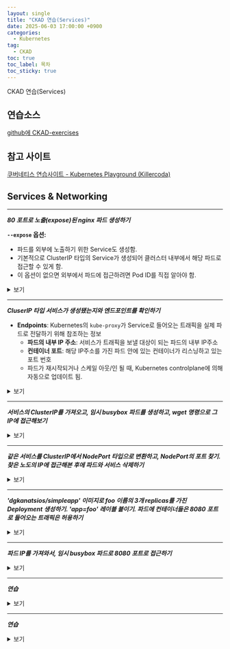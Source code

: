 ```yaml
---
layout: single
title: "CKAD 연습(Services)"
date: 2025-06-03 17:00:00 +0900
categories:
  - Kubernetes
tag:
  - CKAD
toc: true
toc_label: 목차
toc_sticky: true
---
```


CKAD 연습(Services)

## 연습소스

[github에 CKAD-exercises](https://github.com/dgkanatsios/CKAD-exercises)

## 참고 사이트

[쿠버네티스 연습사이트 - Kubernetes Playground (Killercoda)](https://killercoda.com/playgrounds/scenario/kubernetes)

## Services & Networking

---

__*80 포트로 노출(expose)된 nginx 파드 생성하기*__

**`--expose` 옵션:**
  - 파드를 외부에 노출하기 위한 Service도 생성함. 
  - 기본적으로 ClusterIP 타입의 Service가 생성되어 클러스터 내부에서 해당 파드로 접근할 수 있게 함.
  - 이 옵션이 없으면 외부에서 파드에 접근하려면 Pod ID를 직접 알아야 함.

<details><summary>보기</summary>

{% highlight bash %}
kubectl run nginx --image=nginx --port=80 --expose
{% endhighlight %}

</details>
<p></p>

---

__*CluserIP 타입 서비스가 생성됐는지와 엔드포인트를 확인하기*__

- **Endpoints**: Kubernetes의 `kube-proxy`가 Service로 들어오는 트래픽을 실제 파드로 전달하기 위해 참조하는 정보
  - **파드의 내부 IP 주소**: 서비스가 트래픽을 보낼 대상이 되는 파드의 내부 IP주소
  - **컨테이너 포트**: 해당 IP주소를 가진 파드 안에 있는 컨테이너가 리스닝하고 있는 포트 번호
  - 파드가 재시작되거나 스케일 아웃/인 될 때, Kubernetes controlplane에 의해 자동으로 업데이트 됨.

<details><summary>보기</summary>

{% highlight bash %}
kubectl describe svc nginx | grep -i endpoint
kubectl get endpoints
{% endhighlight %}

</details>
<p></p>

---

__*서비스의 ClusterIP를 가져오고, 임시 busybox 파드를 생성하고, wget 명령으로 그 IP에 접근해보기*__

<details><summary>보기</summary>

{% highlight bash %}
kubectl get service nginx

kubectl run busybox --image=busybox --rm --restart=Never -it -- /bin/sh -c "wget -O- 10.111.33.164:80"
{% endhighlight %}

</details>
<p></p>

---

__*같은 서비스를 ClusterIP에서 NodePort 타입으로 변환하고, NodePort의 포트 찾기. 찾은 노도의 IP에 접근해본 후에 파드와 서비스 삭제하기*__

<details><summary>보기</summary>

{% highlight bash %}
kubectl edit svc nginx
{% endhighlight %}

{% highlight yaml %}
apiVersion: v1
kind: Service
metadata:
  creationTimestamp: "2025-06-04T06:22:33Z"
  name: nginx
  namespace: default
  resourceVersion: "5691"
  uid: 7c09b9af-0afc-4a19-a63a-c74293ffa107
spec:
  externalTrafficPolicy: Cluster
  internalTrafficPolicy: Cluster
  ipFamilies:
  - IPv4
  ipFamilyPolicy: SingleStack
  ports:
  - nodePort: 30905
    port: 80
    protocol: TCP
    targetPort: 80
  selector:
    run: nginx
  sessionAffinity: None
  type: NodePort # 서비스 타입 변경
{% endhighlight %}

{% highlight bash %}
# 서비스가 80포트를 외부에 expose하고 있는 포트 번호 확인
kubectl get svc nginx
NAME    TYPE       CLUSTER-IP      EXTERNAL-IP   PORT(S)        AGE
nginx   NodePort   10.111.33.164   <none>        80:30905/TCP   31m
{% endhighlight %}

`wget -O- <노드의IP>:<서비스가 expose하고 있는 포트>`
{% highlight bash %}
# 리눅스면 루프백IP 사용
wget -O- 127.0.0.1:30905
{% endhighlight %}

{% highlight bash %}
kubectl delete svc nginx
kubectl delete pod nginx
{% endhighlight %}

</details>
<p></p>

---

__*'dgkanatsios/simpleapp' 이미지로 foo 이름의 3개 replicas를 가진 Deployment 생성하기. 'app=foo' 레이블 붙이기. 파드에 컨테이너들은 8080 포트로 들어오는 트래픽은 허용하기*__

<details><summary>보기</summary>

{% highlight bash %}
kubectl create deployment foo --image=dgkanatsios/simpleapp --replicas=3 --dry-run=client -o yaml > d.yml
vi d.yml
{% endhighlight %}

{% highlight yaml %}
apiVersion: apps/v1
kind: Deployment
metadata:
  labels:
    app: foo # 레이블
  name: foo
spec:
  replicas: 3
  selector:
    matchLabels:
      app: foo # 레이블
  template:
    metadata:
      labels:
        app: foo  # 레이블
    spec:
      containers:
      - image: dgkanatsios/simpleapp
        name: simpleapp
        ports:
        - containerPort: 8080
{% endhighlight %}

{% highlight bash %}
kubectl get pod foo-78d4bc9b5f-xqv9g --show-labels
{% endhighlight %}

</details>
<p></p>

---

__*파드 IP를 가져와서, 임시 busybox 파드로 8080 포트로 접근하기*__

<details><summary>보기</summary>

{% highlight bash %}
kubectl get pod --selector app=foo -o wide

kubectl run busybox --image=busybox --restart=Never --rm -it -- wget -O- 192.168.1.10:8080
{% endhighlight %}

</details>
<p></p>

---

__*연습*__

<details><summary>보기</summary>

{% highlight bash %}

{% endhighlight %}

</details>
<p></p>

---

__*연습*__

<details><summary>보기</summary>

{% highlight bash %}

{% endhighlight %}

</details>
<p></p>
